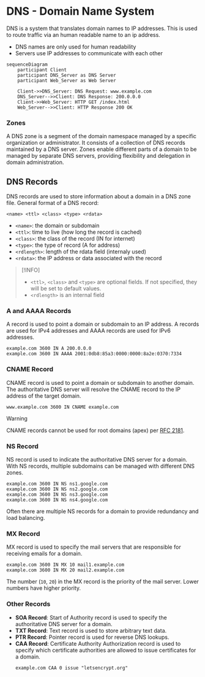# DNS - Domain Name System

DNS is a system that translates domain names to IP addresses. This is used to route traffic via an human readable name to an ip address.

- DNS names are only used for human readability
- Servers use IP addresses to communicate with each other

```mermaid
sequenceDiagram
    participant Client
    participant DNS_Server as DNS Server
    participant Web_Server as Web Server

    Client->>DNS_Server: DNS Request: www.example.com
    DNS_Server-->>Client: DNS Response: 200.0.0.0
    Client->>Web_Server: HTTP GET /index.html
    Web_Server-->>Client: HTTP Response 200 OK

```

### Zones

A DNS zone is a segment of the domain namespace managed by a specific organization or administrator. It consists of a collection of DNS records maintained by a DNS server. Zones enable different parts of a domain to be managed by separate DNS servers, providing flexibility and delegation in domain administration.

## DNS Records

DNS records are used to store information about a domain in a DNS zone file. General format of a DNS record:

```text
<name> <ttl> <class> <type> <rdata>
```

- `<name>`: the domain or subdomain
- `<ttl>`: time to live (how long the record is cached)
- `<class>`: the class of the record (IN for internet)
- `<type>`: the type of record (A for address)
- `<rdlength>`: length of the rdata field (internaly used)
- `<rdata>`: the IP address or data associated with the record

> [!INFO]
>
> - `<ttl>`, `<class>` and `<type>` are optional fields. If not specified, they will be set to default values.
> - `<rdlength>` is an internal field

### A and AAAA Records

A record is used to point a domain or subdomain to an IP address. A records are used for IPv4 addresses and AAAA records are used for IPv6 addresses.

```text
example.com 3600 IN A 200.0.0.0
example.com 3600 IN AAAA 2001:0db8:85a3:0000:0000:8a2e:0370:7334
```

### CNAME Record

CNAME record is used to point a domain or subdomain to another domain. The authoritative DNS server will resolve the CNAME record to the IP address of the target domain.

```text
www.example.com 3600 IN CNAME example.com
```

> [!WARNING]
>
> CNAME records cannot be used for root domains (apex) per [RFC 2181](https://www.rfc-editor.org/rfc/rfc2181#section-10).

### NS Record

NS record is used to indicate the authoritative DNS server for a domain. With NS records, multiple subdomains can be managed with different DNS zones.

```text
example.com 3600 IN NS ns1.google.com
example.com 3600 IN NS ns2.google.com
example.com 3600 IN NS ns3.google.com
example.com 3600 IN NS ns4.google.com
```

Often there are multiple NS records for a domain to provide redundancy and load balancing.

### MX Record

MX record is used to specify the mail servers that are responsible for receiving emails for a domain.

```text
example.com 3600 IN MX 10 mail1.example.com
example.com 3600 IN MX 20 mail2.example.com
```

The number (`10`, `20`) in the MX record is the priority of the mail server. Lower numbers have higher priority.

### Other Records

- **SOA Record**: Start of Authority record is used to specify the authoritative DNS server for a domain.
- **TXT Record**: Text record is used to store arbitrary text data.
- **PTR Record**: Pointer record is used for reverse DNS lookups.
- **CAA Record**: Certificate Authority Authorization record is used to specify which certificate authorities are allowed to issue certificates for a domain.
  ```text
  example.com CAA 0 issue "letsencrypt.org"
  ```
